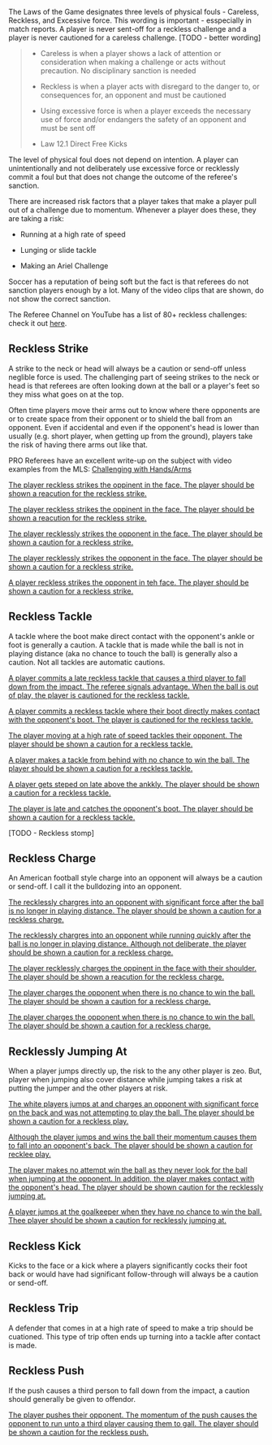 The Laws of the Game designates three levels of physical fouls - Careless, Reckless, and Excessive force. This wording is important - esspecially in match reports. A player is never sent-off for a reckless challenge and a player is never cautioned for a careless challenge. [TODO - better wording] 

> - Careless is when a player shows a lack of attention or consideration when making a challenge or acts without precaution. No disciplinary sanction is needed
> 
> - Reckless is when a player acts with disregard to the danger to, or consequences for, an opponent and must be cautioned
> 
> - Using excessive force is when a player exceeds the necessary use of force and/or endangers the safety of an opponent and must be sent off
> 
> - Law 12.1 Direct Free Kicks

The level of physical foul does not depend on intention. A player can unintentionally and not deliberately use excessive force or recklessly commit a foul but that does not change the outcome of the referee's sanction.

There are increased risk factors that a player takes that make a player pull out of a challenge due to momentum. Whenever a player does these, they are taking a risk:

- Running at a high rate of speed

- Lunging or slide tackle

- Making an Ariel Challenge

Soccer has a reputation of being soft but the fact is that referees do not sanction players enough by a lot. Many of the video clips that are shown, do not show the correct sanction.

The Referee Channel on YouTube has a list of 80+ reckless challenges: check it out [here](https://www.youtube.com/playlist?list=PL4OiywE4asSdqTZIY2Lpw9ks2BY5ExiR9).

## Reckless Strike

A strike to the neck or head will always be a caution or send-off unless neglible force is used. The challenging part of seeing strikes to the neck or head is that referees are often looking down at the ball or a player's feet so they miss what goes on at the top.

Often time players move their arms out to know where there opponents are or to create space from their opponent or to shield the ball from an opponent. Even if accidental and even if the opponent's head is lower than usually (e.g. short player, when getting up from the ground), players take the risk of having there arms out like that. 

PRO Referees have an excellent write-up on the subject with video examples from the MLS: [Challenging with Hands/Arms](https://proreferees.com/2020/04/20/pro-insight-tool-or-weapon-challenging-with-hands-arms/)

[The player reckless strikes the oppinent in the face. The player should be shown a reacution for the reckless strike.](https://youtu.be/Zxnn7GNixcQ?t=876)

[The player reckless strikes the oppinent in the face. The player should be shown a reacution for the reckless strike.](https://youtu.be/06lqnmddvKQ?t=142)

[The player recklessly strikes the opponent in the face. The player should be shown a caution for a reckless strike.](https://youtu.be/N9gHcVw_aws?t=714)

[The player recklessly strikes the opponent in the face. The player should be shown a caution for a reckless strike.](https://www.youtube.com/watch?v=nRJUKBI9Fnk&t=717s)

[A player reckless strikes the opponent in teh face. The player should be shown a caution for a reckless strike.](https://youtu.be/nRJUKBI9Fnk?t=711)

## Reckless Tackle

A tackle where the boot make direct contact with the opponent's ankle or foot is generally a caution. A tackle that is made while the ball is not in playing distance (aka no chance to touch the ball) is generally also a caution. Not all tackles are automatic cautions.

[A player commits a late reckless tackle that causes a third player to fall down from the impact. The referee signals advantage. When the ball is out of play, the player is cautioned for the reckless tackle.](https://youtu.be/eFxYX4x1za0?t=790)

[A player commits a reckless tackle where their boot directly makes contact with the opponent's boot. The player is cautioned for the reckless tackle.](https://youtu.be/GBHiiU8lekE?t=386)

[The player moving at a high rate of speed tackles their opponent. The player should be shown a caution for a reckless tackle.](https://youtu.be/D6964pIyGlg)

[A player makes a tackle from behind with no chance to win the ball. The player should be shown a caution for a reckless tackle.](https://youtu.be/ICuWXmOqcho)

[A player gets steped on late above the ankkly. The player should be shown a caution for a reckless tackle.](https://www.youtube.com/watch?v=ppq4hrSv2Tc&t=154s)

[The player is late and catches the opponent's boot. The player should be shown a caution for a reckless tackle.](https://www.youtube.com/watch?v=WJP50N3Jq-E)

[TODO - Reckless stomp]

## Reckless Charge

An American football style charge into an opponent will always be a caution or send-off. I call it the bulldozing into an opponent. 

[The recklessly chargres into an opponent with significant force after the ball is no longer in playing distance. The player should be shown a caution for a reckless charge.](https://youtu.be/Zxnn7GNixcQ?t=678)

[The recklessly chargres into an opponent while running quickly after the ball is no longer in playing distance. Although not deliberate, the player should be shown a caution for a reckless charge.](https://youtu.be/GBHiiU8lekE?t=420)

[The player recklessly charges the oppinent in the face with their shoulder. The player should be shown a reacution for the reckless charge.](https://youtu.be/GBHiiU8lekE?t=217)

[The player charges the opponent when there is no chance to win the ball. The player should be shown a caution for a reckless charge. ](https://youtu.be/7cZpV_ZAfzw)

[The player charges the opponent when there is no chance to win the ball. The player should be shown a caution for a reckless charge.](https://youtu.be/vR3DpyYTH2k)

## Recklessly Jumping At

When a player jumps directly up, the risk to the any other player is zeo. But, player when jumping also cover distance while jumping takes a risk at putting the jumper and the other players at risk. 

[ The white players jumps at and charges an opponent with significant force on the back and was not attempting to play the ball. The player should be shown a caution for a reckless play.](https://youtu.be/u-y3AiAm2pI?t=606)

[Although the player jumps and wins the ball their momentum causes them to fall into an opponent's back. The player should be shown a caution for recklee play.](https://youtu.be/GYWeklAEl_0?t=6)

[The player makes no attempt win the ball as they never look for the ball when jumping at the opponent. In addition, the player makes contact with the opponent's head. The player should be shown caution for the recklessly jumping at.](https://youtu.be/CjSmyUcN_XY)

[A player jumps at the goalkeeper when they have no chance to win the ball. Thee player should be shown a caution for recklessly jumping at.](https://youtu.be/7S_jphEXARY)

## Reckless Kick

Kicks to the face or a kick where a players significantly cocks their foot back or would have had significant follow-through will always be a caution or send-off.

## Reckless Trip

A defender that comes in at a high rate of speed to make a trip should be cuationed. This type of trip often ends up turning into a tackle after contact is made.

## Reckless Push

If the push causes a third person to fall down from the impact, a caution should generally be given to offendor.

[The player pushes their opponent. The momentum of the push causes the opponent to run unto a third player causing them to gall. The player should be shown a caution for the reckless push.](https://youtu.be/qUwa-YNH-ek)
